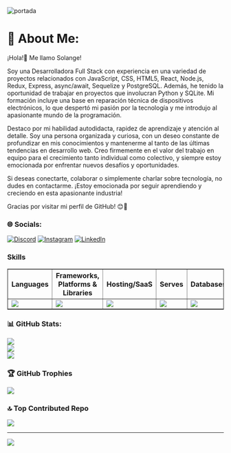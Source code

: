 <img src='https://i.ibb.co/8BZscsz/1699903035082.jpg' alt='portada'/>

# 💫 About Me:

¡Hola!👋 Me llamo Solange!

Soy una Desarrolladora Full Stack con experiencia en una variedad de proyectos relacionados con JavaScript, CSS, HTML5, React, Node.js, Redux, Express, async/await, Sequelize y PostgreSQL. Además, he tenido la oportunidad de trabajar en proyectos que involucran Python y SQLite. Mi formación incluye una base en reparación técnica de dispositivos electrónicos, lo que despertó mi pasión por la tecnología y me introdujo al apasionante mundo de la programación.

Destaco por mi habilidad autodidacta, rapidez de aprendizaje y atención al detalle. Soy una persona organizada y curiosa, con un deseo constante de profundizar en mis conocimientos y mantenerme al tanto de las últimas tendencias en desarrollo web. Creo firmemente en el valor del trabajo en equipo para el crecimiento tanto individual como colectivo, y siempre estoy emocionada por enfrentar nuevos desafíos y oportunidades.

Si deseas conectarte, colaborar o simplemente charlar sobre tecnología, no dudes en contactarme. ¡Estoy emocionada por seguir aprendiendo y creciendo en esta apasionante industria!

Gracias por visitar mi perfil de GitHub! 😊🚀


### 🌐 Socials:
[![Discord](https://skillicons.dev/icons?i=discord)](https://discord.com/channels/@me) [![Instagram](https://skillicons.dev/icons?i=instagram)](https://www.instagram.com/freelance.solange.cottier/) [![LinkedIn](https://skillicons.dev/icons?i=linkedin)](https://www.linkedin.com/in/solange-liliana-cottier-47610428a/) 

### Skills


<div align="center">
  <table border>
    <thead>
      <tr>
        <th>Languages</th>
        <th>Frameworks, Platforms & Libraries</th>
        <th>Hosting/SaaS</th>
        <th>Serves</th>
        <th>Databases</th>
        <th>Desing</th>
        <th>Other</th>
      </tr>
    </thead>
    <tbody>
      <tr>
        <td>
          <a href="https://skillicons.dev">
            <img src="https://skillicons.dev/icons?i=html,css,js,c,cpp,python" />
          </a>
        </td>
        <td>
          <a href="https://skillicons.dev">
            <img src="https://skillicons.dev/icons?i=react,redux,nodejs,express,sass,bootstrap,bash" />
          </a>
        </td>
        <td>
          <a href="https://skillicons.dev">
            <img src="https://skillicons.dev/icons?i=netlify,vercel" />
          </a>
        </td>
        <td>
          <a href="https://skillicons.dev">
            <img src="https://skillicons.dev/icons?i=nginx" />
          </a>
        </td>
        <td>
          <a href="https://skillicons.dev">
            <img src="https://skillicons.dev/icons?i=postgres,mysql" />
          </a>
        </td>
        <td>
          <a href="https://skillicons.dev">
            <img src="https://skillicons.dev/icons?i=figma,xd" />
          </a>
        </td>
         <td>
          <a href="https://skillicons.dev">
            <img src="https://skillicons.dev/icons?i=docker,git,hibernate,kubernetes,vscode" />
          </a>
        </td>
      </tr>
    </tbody>
  </table>
</div>

### 📊 GitHub Stats:
![](https://github-readme-stats.vercel.app/api?username=cottier55&theme=tokyonight&hide_border=false&include_all_commits=false&count_private=false)<br/>
![](https://github-readme-streak-stats.herokuapp.com/?user=cottier55&theme=tokyonight&hide_border=false)<br/>
![](https://github-readme-stats.vercel.app/api/top-langs/?username=cottier55&theme=tokyonight&hide_border=false&include_all_commits=false&count_private=false&layout=compact)

### 🏆 GitHub Trophies
![](https://github-profile-trophy.vercel.app/?username=cottier55&theme=tokyonight&no-frame=false&no-bg=false&margin-w=4)

### 🔝 Top Contributed Repo
![](https://github-contributor-stats.vercel.app/api?username=cottier55&limit=5&theme=tokyonight&combine_all_yearly_contributions=true)

---
[![](https://visitcount.itsvg.in/api?id=cottier55&icon=0&color=9)](https://visitcount.itsvg.in)

<!-- Proudly created with GPRM ( https://gprm.itsvg.in ) -->
